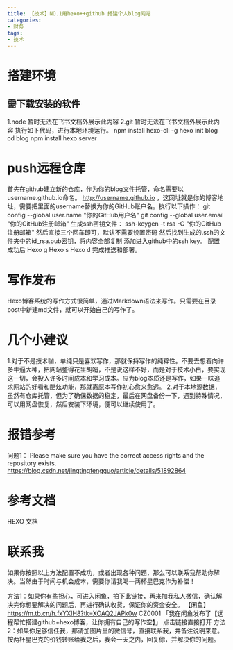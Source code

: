 ```yaml
---
title: 【技术】NO.1用hexo++github 搭建个人blog网站
categories:
- 财务
tags: 
- 技术
---
```


# 搭建环境

## 需下载安装的软件
1.node
暂时无法在飞书文档外展示此内容
2.git
暂时无法在飞书文档外展示此内容
执行如下代码，进行本地环境运行。
npm install hexo-cli -g
hexo init blog
cd blog
npm install
hexo server
# push远程仓库
首先在github建立新的仓库，作为你的blog文件托管，命名需要以username.github.io命名。 http://username.github.io ，这网址就是你的博客地址，需要把里面的username替换为你的GitHub账户名。执行以下操作：
git config --global user.name "你的GitHub用户名"
git config --global user.email "你的GitHub注册邮箱"
生成ssh密钥文件：
ssh-keygen -t rsa -C "你的GitHub注册邮箱"
然后直接三个回车即可，默认不需要设置密码
然后找到生成的.ssh的文件夹中的id_rsa.pub密钥，将内容全部复制
添加进入github中的ssh key。
配置成功后
Hexo g
Hexo s
Hexo d 
完成推送和部署。
# 写作发布
Hexo博客系统的写作方式很简单，通过Markdown语法来写作。只需要在目录post中新建md文件，就可以开始自己的写作了。
# 几个小建议
1.对于不是技术咖，单纯只是喜欢写作，那就保持写作的纯粹性。不要去想着向许多牛逼大神，把网站整得花里胡哨，不是说这样不好，而是对于技术小白，要实现这一切，会投入许多时间成本和学习成本。应为blog本质还是写作，如果一味追求网站的好看和酷炫功能，那就离原本写作初心愈来愈远。
2.对于本地源数据，虽然有仓库托管，但为了确保数据的稳定，最后在网盘备份一下，遇到特殊情况，可以用网盘恢复，然后安装下环境，便可以继续使用了。
# 报错参考
问题1：
Please make sure you have the correct access rights
and the repository exists.
https://blog.csdn.net/jingtingfengguo/article/details/51892864
# 参考文档
HEXO 文档
# 联系我
如果你按照以上方法配置不成功，或者出现各种问题，那么可以联系我帮助你解决。当然由于时间与机会成本，需要你请我喝一两杯星巴克作为补偿！

方法1：如果你有些担心，可进入闲鱼，拍下此链接，再来加我私人微信，确认解决完你想要解决的问题后，再进行确认收货，保证你的资金安全。
【闲鱼】https://m.tb.cn/h.fxYXIH8?tk=XOAQ2JAPk0w CZ0001 「我在闲鱼发布了【远程帮忙搭建github+hexo博客，让你拥有自己的写作空】」
点击链接直接打开
方法2：如果你足够信任我，那请加图片里的微信号，直接联系我，并备注说明来意。按两杯星巴克的价钱转账给我之后，我会一天之内，回复你，并解决你的问题。

